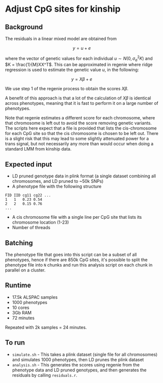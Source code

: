 # Adjust CpG sites for kinship

## Background

The residuals in a linear mixed model are obtained from

$$
y = u + e
$$

where the vector of genetic values for each individual $u \sim N(0, \sigma^2_a K)$ and $K = \frac{1}{M}XX^T$. This can be approximated in regenie where ridge regression is used to estimate the genetic value $u$, in the following:

$$
y = X\beta + e
$$

We use step 1 of the regenie process to obtain the scores $X\beta$. 

A benefit of this approach is that a lot of the calculation of $X\beta$ is identical across phenotypes, meaning that it is fast to perform it on a large number of phenotypes.

Note that regenie estimates a different score for each chromosome, where that chromosome is left out to avoid the score removing genetic variants. The scripts here expect that a file is provided that lists the cis-chromosome for each CpG site so that the cis chromosome is chosen to be left out. There is a slight risk that this may lead to some slightly attenuated power for a trans signal, but not necessarily any more than would occur when doing a standard LMM from kinship data.

## Expected input

- LD pruned genotype data in plink format (a single dataset combining all chromosomes, and LD pruned to ~50k SNPs)
- A phenotype file with the following structure

```
FID IID cg11 cg22 ...
1   1   0.23 0.54
2   2   0.15 0.76
...
```

- A cis chromosome file with a single line per CpG site that lists its chromosome location (1-23)
- Number of threads

## Batching

The phenotype file that goes into this script can be a subset of all phenotypes, hence if there are 850k CpG sites, it's possible to split the phenotype file into `N` chunks and run this analysis script on each chunk in parallel on a cluster. 

## Runtime

- 17.5k ALSPAC samples
- 1000 phenotypes
- 10 cores
- 3Gb RAM
- 72 minutes

Repeated with 2k samples = 24 minutes.

## To run

- `simulate.sh` - This takes a plink dataset (single file for all chromosomes) and simulates 1000 phenotypes, then LD prunes the plink dataset
- `analysis.sh` - This generates the scores using regenie from the phenotype data and LD pruned genotypes, and then generates the residuals by calling `residuals.r`.


